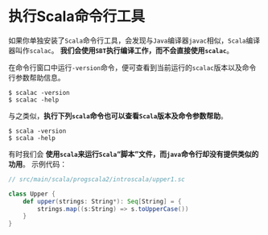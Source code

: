 执行Scala命令行工具
====================================================================
如果你单独安装了`Scala`命令行工具，会发现与`Java`编译器`javac`相似，`Scala`编译器叫作`scalac`。
**我们会使用`SBT`执行编译工作，而不会直接使用`scalac`**。

在命令行窗口中运行`-version`命令，便可查看到当前运行的`scalac`版本以及命令行参数帮助信息。
```shell
$ scalac -version
$ scalac -help
```
与之类似，**执行下列`scala`命令也可以查看`Scala`版本及命令参数帮助**。
```shell
$ scala -version
$ scala -help
```
有时我们会 **使用`scala`来运行`Scala`“脚本”文件，而`java`命令行却没有提供类似的功用**。
示例代码：
```scala
// src/main/scala/progscala2/introscala/upper1.sc

class Upper {
    def upper(strings: String*): Seq[String] = {
        strings.map((s:String) => s.toUpperCase())
    }
}
```

